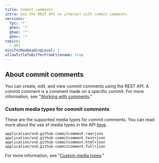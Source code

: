```yaml
---
title: Commit comments
intro: Use the REST API to interact with commit comments.
versions:
  fpt: '*'
  ghes: '*'
  ghae: '*'
  ghec: '*'
topics:
  - API
miniTocMaxHeadingLevel: 3
allowTitleToDifferFromFilename: true
---
```


## About commit comments

You can create, edit, and view commit comments using the REST API. A commit comment is a comment made on a specific commit. For more information, see "[Working with comments](/rest/guides/working-with-comments#commit-comments)."

### Custom media types for commit comments

These are the supported media types for commit comments. You can read more
about the use of media types in the API [here](/rest/overview/media-types).

```text
application/vnd.github-commitcomment.raw+json
application/vnd.github-commitcomment.text+json
application/vnd.github-commitcomment.html+json
application/vnd.github-commitcomment.full+json
```

For more information, see "[Custom media types](/rest/overview/media-types)."
